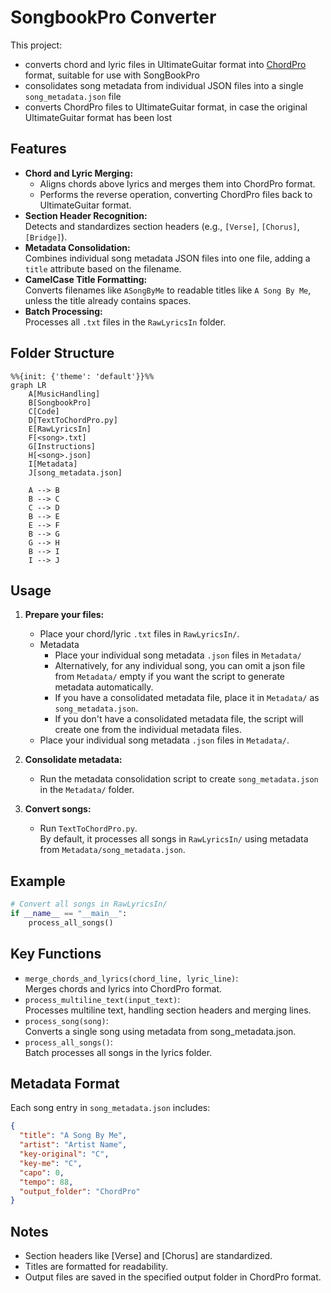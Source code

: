 # SongbookPro Converter

This project:
- converts chord and lyric files in UltimateGuitar format into [ChordPro](https://www.chordpro.org/chordpro/) format, suitable for use with SongBookPro
- consolidates song metadata from individual JSON files into a single `song_metadata.json` file
- converts ChordPro files to UltimateGuitar format, in case the original UltimateGuitar format has been lost

## Features

- **Chord and Lyric Merging:**  
  - Aligns chords above lyrics and merges them into ChordPro format.
  - Performs the reverse operation, converting ChordPro files back to UltimateGuitar format.
- **Section Header Recognition:**  
  Detects and standardizes section headers (e.g., `[Verse]`, `[Chorus]`, `[Bridge]`).
- **Metadata Consolidation:**  
  Combines individual song metadata JSON files into one file, adding a `title` attribute based on the filename.
- **CamelCase Title Formatting:**  
  Converts filenames like `ASongByMe` to readable titles like `A Song By Me`, unless the title already contains spaces.
- **Batch Processing:**  
  Processes all `.txt` files in the `RawLyricsIn` folder.

## Folder Structure

```mermaid
%%{init: {'theme': 'default'}}%%
graph LR
    A[MusicHandling]
    B[SongbookPro]
    C[Code]
    D[TextToChordPro.py]
    E[RawLyricsIn]
    F[<song>.txt]
    G[Instructions]
    H[<song>.json]
    I[Metadata]
    J[song_metadata.json]

    A --> B
    B --> C
    C --> D
    B --> E
    E --> F
    B --> G
    G --> H
    B --> I
    I --> J
```

## Usage

1. **Prepare your files:**

   - Place your chord/lyric `.txt` files in `RawLyricsIn/`.
   - Metadata
     - Place your individual song metadata `.json` files in `Metadata/`
     - Alternatively, for any individual song, you can omit a json file from  `Metadata/` empty if you want the script to generate metadata automatically.
     - If you have a consolidated metadata file, place it in `Metadata/` as `song_metadata.json`.
     - If you don't have a consolidated metadata file, the script will create one from the individual metadata files.
   - Place your individual song metadata `.json` files in `Metadata/`.

2. **Consolidate metadata:**

   - Run the metadata consolidation script to create `song_metadata.json` in the `Metadata/` folder.

3. **Convert songs:**
   - Run `TextToChordPro.py`.  
     By default, it processes all songs in `RawLyricsIn/` using metadata from `Metadata/song_metadata.json`.

## Example

```python
# Convert all songs in RawLyricsIn/
if __name__ == "__main__":
    process_all_songs()

```

## Key Functions
- `merge_chords_and_lyrics(chord_line, lyric_line)`:  
Merges chords and lyrics into ChordPro format.  
- `process_multiline_text(input_text)`:  
Processes multiline text, handling section headers and merging lines.  
- `process_song(song)`:  
Converts a single song using metadata from song_metadata.json.  
- `process_all_songs()`:  
Batch processes all songs in the lyrics folder.  

## Metadata Format
Each song entry in `song_metadata.json` includes:

```json
{
  "title": "A Song By Me",
  "artist": "Artist Name",
  "key-original": "C",
  "key-me": "C",
  "capo": 0,
  "tempo": 88,
  "output_folder": "ChordPro"
}
```

## Notes
- Section headers like [Verse] and [Chorus] are standardized.
- Titles are formatted for readability.
- Output files are saved in the specified output folder in ChordPro format.